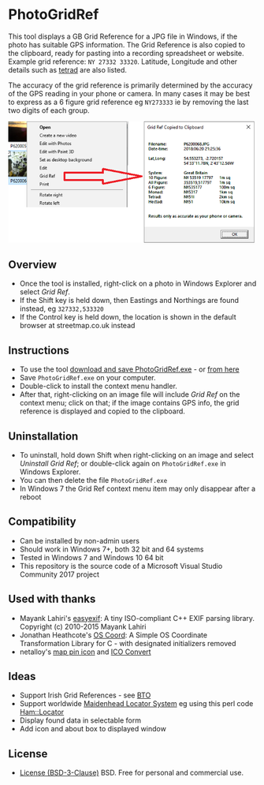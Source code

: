 PhotoGridRef
============

This tool displays a GB Grid Reference for a JPG file in Windows, if the photo has suitable GPS information.
The Grid Reference is also copied to the clipboard, ready for pasting into a recording spreadsheet or website.
Example grid reference: `NY 27332 33320`.
Latitude, Longitude and other details such as [tetrad](https://www.bto.org/volunteer-surveys/birdatlas/methods/correct-grid-references) are also listed.

The accuracy of the grid reference is primarily determined by the accuracy of the GPS reading in your phone or camera.
In many cases it may be best to express as a 6 figure grid reference eg `NY273333` ie by removing the last two digits of each group.

![PhotoGridRef screenshot](https://raw.githubusercontent.com/chriscant/PhotoGridRef/master/docs/PhotoGridRef-Screenshot1.png)

## Overview

* Once the tool is installed, right-click on a photo in Windows Explorer and select *Grid Ref*.
* If the Shift key is held down, then Eastings and Northings are found instead, eg `327332,533320`
* If the Control key is held down, the location is shown in the default browser at streetmap.co.uk instead

## Instructions

* To use the tool [download and save PhotoGridRef.exe](https://github.com/chriscant/PhotoGridRef/raw/master/bin/PhotoGridRef.exe) - or [from here](http://phdcc.com/download/PhotoGridRef.exe)
* Save `PhotoGridRef.exe` on your computer.
* Double-click to install the context menu handler.
* After that, right-clicking on an image file will include *Grid Ref* on the context menu;
click on that; if the image contains GPS info, the grid reference is displayed and copied to the clipboard.

## Uninstallation

* To uninstall, hold down Shift when right-clicking on an image and select *Uninstall Grid Ref*;
  or double-click again on `PhotoGridRef.exe` in Windows Explorer.
* You can then delete the file `PhotoGridRef.exe`
* In Windows 7 the Grid Ref context menu item may only disappear after a reboot

## Compatibility

* Can be installed by non-admin users
* Should work in Windows 7+, both 32 bit and 64 systems
* Tested in Windows 7 and Windows 10 64 bit
* This repository is the source code of a Microsoft Visual Studio Community 2017 project

## Used with thanks

* Mayank Lahiri's [easyexif](https://github.com/mayanklahiri/easyexif): A tiny ISO-compliant C++ EXIF parsing library. Copyright (c) 2010-2015 Mayank Lahiri
* Jonathan Heathcote's [OS Coord](https://github.com/mossblaser/os_coord): A Simple OS Coordinate Transformation Library for C - with designated initializers removed
* netalloy's [map pin icon](https://openclipart.org/detail/169839/map-pin) and [ICO Convert](http://icoconvert.com/)

## Ideas

* Support Irish Grid References - see [BTO](https://www.bto.org/volunteer-surveys/birdatlas/methods/correct-grid-references/know-your-place)
* Support worldwide [Maidenhead Locator System](https://en.wikipedia.org/wiki/Maidenhead_Locator_System) eg using this perl code [Ham::Locator](https://metacpan.org/pod/release/MEH/Ham-Locator-0.1000/lib/Ham/Locator.pm)
* Display found data in selectable form
* Add icon and about box to displayed window

## License

* [License (BSD-3-Clause)](LICENSE) BSD. Free for personal and commercial use.
